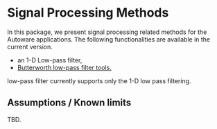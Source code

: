# Signal Processing Methods

In this package, we present signal processing related methods for the Autoware applications. The following
functionalities are available in the current version.

- an 1-D Low-pass filter,
- [Butterworth low-pass filter tools.](documentation/ButterworthFilter.md)

low-pass filter currently supports only the 1-D low pass filtering.

## Assumptions / Known limits

TBD.
